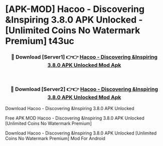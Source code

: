 # [APK-MOD] Hacoo - Discovering &Inspiring 3.8.0 APK Unlocked - [Unlimited Coins No Watermark Premium] t43uc



<div align="center">
<h3>🔴 Download [Server1] 👉👉 <a href="https://momento.my/?title=Hacoo_-_Discovering_&Inspiring_3.8.0_APK_Unlocked">Hacoo - Discovering &Inspiring 3.8.0 APK Unlocked Mod Apk</a></h3><br>

<h3>🔴 Download [Server2] 👉👉 <a href="https://momento.my/?title=Hacoo_-_Discovering_&Inspiring_3.8.0_APK_Unlocked">Hacoo - Discovering &Inspiring 3.8.0 APK Unlocked Mod Apk</a></h3>
</div>



Download Hacoo - Discovering &Inspiring 3.8.0 APK Unlocked 

Free APK MOD Hacoo - Discovering &Inspiring 3.8.0 APK Unlocked [Unlimited Coins No Watermark Premium]

Download Hacoo - Discovering &Inspiring 3.8.0 APK Unlocked [Unlimited Coins No Watermark Premium] Mod For Android
